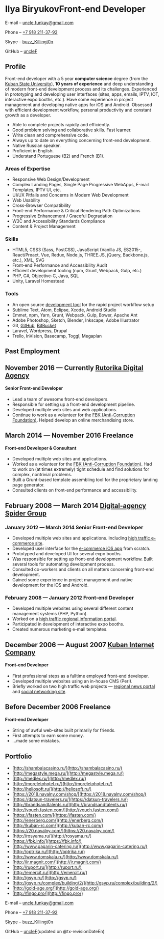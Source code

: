 # Ilya BiryukovFront-end Developer

E-mail – [uncle.funkay@gmail.com](mailto:uncle.funkay@gmail.com?subject=Regarding%20Resume)

Phone – [+7 918 211-37-92](tel:+79182113792)

Skype – [buzz_Killingt0n](skype:buzz_Killingt0n?chat)

GitHub – [uncleF](https://github.com/uncleF)

## Profile

Front-end developer with a 5 year **computer science** degree (from the [Kuban State University](http://www.kubsu.ru/en/)), **10 years of experience** and deep understanding of modern front-end development process and its challenges. Experienced in prototyping and developing user interfaces (sites, apps, emails, IPTV, IOT, interactive expo booths, etc.). Have some experience in project management and developing native apps for iOS and Android. Obsessed with efficient development workflow, personal productivity and constant growth as a developer.

*   Able to complete projects rapidly and efficiently.
*   Good problem solving and collaborative skills. Fast learner.
*   Write clean and comprehensive code.
*   Always up to date on everything concerning front-end development.
*   Native Russian speaker.
*   Proficient in English.
*   Understand Portuguese (B2) and French (B1).

### Areas of Expertise

*   Responsive Web Design/Development
*   Complex Landing Pages, Single Page Progressive WebApps, E-mail Templates, IPTV UI, etc.
*   UI/UX Pitfalls and Concerns in Modern Web Development
*   Web Usability
*   Cross-Browser Compatibility
*   Front-end Performance & Critical Rendering Path Optimizations
*   Progressive Enhancement / Graceful Degradation
*   W3C and Accessibility Standards Compliance
*   Content & Project Management

### Skills

*   HTML5, CSS3 (Sass, PostCSS), JavaScript (Vanilla JS, ES2015-, React/Preact, Vue, Redux, Node.js, THREE.JS, jQuery, Backbone.js, etc.), XML, SVG
*   Front-end Performance and Accessibility Audit
*   Efficient development tooling (npm, Grunt, Webpack, Gulp, etc.)
*   PHP, C#, Objective-C, Java, SQL
*   Unity, Laravel Homestead

### Tools

*   An open source [development tool](https://github.com/uncleF/TemplateX) for the rapid project workflow setup
*   Sublime Text, Atom, Eclipse, Xcode, Android Studio
*   Emmet, npm, Yarn, Grunt, Webpack, Gulp, Bower, Apache Ant
*   Adobe Photoshop, Sketch, Blender, Inkscape, Adobe Illustrator
*   Git, [GitHub](https://github.com/), [BitBucket](https://bitbucket.org/)
*   Laravel, Wordpress, Drupal
*   Trello, InVision, Basecamp, Toggl, Megaplan

## Past Employment

## November 2016 — Currently [Rutorika Digital Agency](http://rutorika.ru/)

#### Senior Front-end Developer

*   Lead a team of awesome front-end developers.
*   Responsible for setting up a front-end development pipeline.
*   Developed multiple web sites and web applications.
*   Continue to work as a volunteer for the [FBK (Anti-Corruption Foundation)](http://fbk.info/). Helped develop an online merchandising store.

## March 2014 — November 2016 Freelance

#### Front-end Developer & Consultant

*   Developed multiple web sites and applications.
*   Worked as a volunteer for the [FBK (Anti-Corruption Foundation)](http://fbk.info/). Had to work on (at times extremely) tight schedule and find solutions for complex, nontrivial problems.
*   Built a Grunt-based template assembling tool for the proprietary landing page generator.
*   Consulted clients on front-end performance and accessibility.

## February 2008 — March 2014 [Digital-agency Spider Group](http://spider.ru/en/)

### January 2012 — March 2014 Senior Front-end Developer

*   Developed multiple web sites and applications. Including [high traffic e-commerce site](http://topliga.ru/).
*   Developed user interface for the [e-commerce iOS app](https://itunes.apple.com/us/app/fingo.-furniture.-try-before/id567070760?mt=8) from scratch.
*   Prototyped and developed UI for several expo booths.
*   Was responsible for setting up front-end development workflow. Built several tools for automating development process.
*   Consulted co-workers and clients on all matters concerning front-end development.
*   Gained some experience in project management and native development for the iOS and Android.

### February 2008 — January 2012 Front-end Developer

*   Developed multiple websites using several different content management systems (PHP, Python).
*   Worked on a [high traffic regional information portal](http://www.kuban.ru/).
*   Participated in development of interactive expo booths.
*   Created numerous marketing e-mail templates.

## December 2006 — August 2007 [Kuban Internet Company](http://kubic.ru/)

#### Front-end Developer

*   First professional steps as a fulltime employed front-end developer.
*   Developed multiple websites using an in-house CMS (Perl).
*   Briefly worked on two high traffic web projects — [regional news portal](http://www.yuga.ru/) and [social networking site](http://www.diary.ru/).

## Before December 2006 Freelance

#### Front-end Developer

*   String of awful web-sites built primarily for friends.
*   First attempts to earn some money.
*   ...made some mistakes.

## Portfolio

*   [http://shambalacasino.ru/](http://shambalacasino.ru/)
*   [http://megastyle.mega.ru/](http://megastyle.mega.ru/)
*   [http://medlex.ru/](http://medlex.ru/)
*   [http://moreletohotel.ru/](http://moreletohotel.ru/)
*   [http://heliosoft.ru/](http://heliosoft.ru/)
*   [https://2018.navalny.com/shop/](https://2018.navalny.com/shop/)
*   [https://datsun-travelers.ru/](https://datsun-travelers.ru/)
*   [http://brandsandtalents.ru/](http://brandsandtalents.ru/)
*   [http://vouch.fasten.com/](http://vouch.fasten.com/)
*   [https://fasten.com/](https://fasten.com/)
*   [http://enerberg.com/](http://enerberg.com/)
*   [http://kuban-rc.com/](http://kuban-rc.com/)
*   [https://20.navalny.com/](https://20.navalny.com/)
*   [http://rosyama.ru/](http://rosyama.ru/)
*   [https://fbk.info/](https://fbk.info/)
*   [http://www.gagarin-catering.ru/](http://www.gagarin-catering.ru/)
*   [http://optrika.ru/](http://optrika.ru/)
*   [http://www.domskala.ru/](http://www.domskala.ru/)
*   [http://ir.magnit.com/](http://ir.magnit.com/)
*   [http://ruport.ru/](http://ruport.ru/)
*   [http://emercit.ru/](http://emercit.ru/)
*   [http://gsyp.ru/](http://gsyp.ru/)
*   [http://gsyp.ru/complex/building/2/](http://gsyp.ru/complex/building/2/)
*   [http://gold-age.org/](http://gold-age.org/)
*   [http://fingo.pro/](http://fingo.pro/)

E-mail – [uncle.funkay@gmail.com](mailto:uncle.funkay@gmail.com?subject=Regarding%20Resume)

Phone – [+7 918 211-37-92](tel:+79182113792)

Skype – [buzz_Killingt0n](skype:buzz_Killingt0n?chat)

GitHub – [uncleF](https://github.com/uncleF)(updated on @tx-revisionDateEn)

